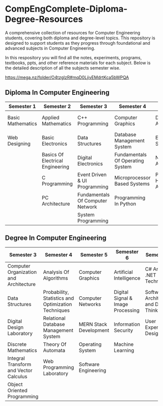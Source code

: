 # CompEngComplete-Diploma-Degree-Resources
A comprehensive collection of resources for Computer Engineering students, covering both diploma and degree-level topics. This repository is designed to support students as they progress through foundational and advanced subjects in Computer Engineering. 

In this respository you will find all the notes, experiments, programs, textbooks, ppts, and other reference materials for each subject. Below is the detailed description of all the subjects semester wise. 

https://mega.nz/folder/O4tzgIzR#mqD0LjivEMdrtKca5bWPQA

## Diploma In Computer Engineering
| Semester 1           | Semester 2                    | Semester 3                         | Semester 4                        | Semester 5                        | Semester 6                           |
|----------------------|--------------------------------|------------------------------------|-----------------------------------|-----------------------------------|--------------------------------------|
| Basic Mathematics    | Applied Mathematics           | C++ Programming                   | Computer Graphics                 | Database Administration           | Advanced Network Administration      |
| Web Designing        | Basic Electronics             | Data Structures                   | Database Management System        | Embedded System                   | Game Design And Development          |
|                      | Basics Of Electrical Engineering | Digital Electronics            | Fundamentals Of Operating System  | Network Administration            | Hacking Techniques And Tools         |
|                      | C Programming                 | Event Driven & UI Programming      | Microprocessor Based Systems      | Python For Hardware Applications   | Software Testing And Tools           |
|                      | PC Architecture               | Fundamentals Of Computer Network   | Programming In Python             |                                   |                                      |
|                      |                                | System Programming                |                                   |                                   |                                      |

## Degree In Computer Engineering
| Semester 3                               | Semester 4                                           | Semester 5                     | Semester 6                               | Semester 7                               |
|------------------------------------------|------------------------------------------------------|--------------------------------|------------------------------------------|------------------------------------------|
| Computer Organization and Architecture    | Analysis Of Algorithms                               | Computer Graphics              | Artificial Intelligence                  | C# And .NET Technology                   |
| Data Structures                          | Probability, Statistics and Optimization Techniques  | Computer Networks              | Digital Signal & Image Processing        | Software Architecture and Design Thinking |
| Digital Design Laboratory                | Relational Database Management System                | MERN Stack Development         | Information Security                     | User Experience Design                   |
| Discrete Mathematics                     | Theory Of Automata                                   | Operating System               | Machine Learning                         |                                          |
| Integral Transform and Vector Calculus   | Web Programming Laboratory                           | Software Engineering           |                                          |                                          |
| Object Oriented Programming              |                                                      |                                |                                          |                                          |
